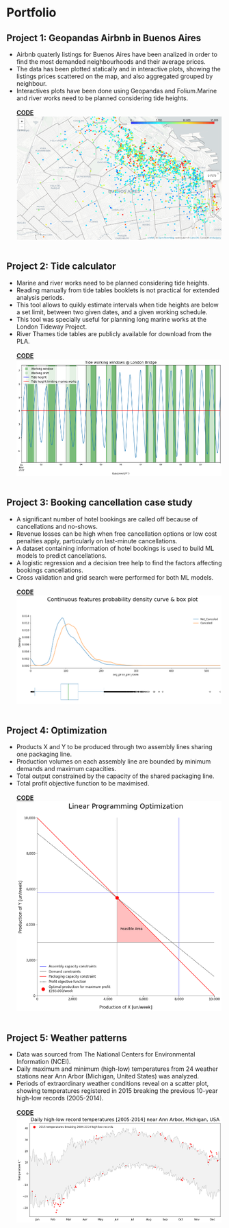# Portfolio

## Project 1: Geopandas Airbnb in Buenos Aires
* Airbnb quaterly listings for Buenos Aires have been analized in order to find the most demanded neighbourhoods and their average prices.
* The data has been plotted statically and in interactive plots, showing the listings prices scattered on the map, and also aggregated grouped by neighbour.
* Interactives plots have been done using Geopandas and Folium.Marine and river works need to be planned considering tide heights.<br /><br />
**[CODE](https://nbviewer.org/gist/FranciscoGabrielMiranda/95ae3c84f611969e3b9f0905c6f10be0)**<br />
![](/images/Buenos_Aires.png)<br /><br />
## Project 2: Tide calculator
* Marine and river works need to be planned considering tide heights.
* Reading manually from tide tables booklets is not practical for extended analysis periods.
* This tool allows to quikly estimate intervals when tide heights are below a set limit, between two given dates, and a given working schedule.
* This tool was specially useful for planning long marine works at the London Tideway Project.
* River Thames tide tables are publicly available for download from the PLA.<br /><br />
**[CODE](https://nbviewer.org/gist/FranciscoGabrielMiranda/95ae3c84f611969e3b9f0905c6f10be0)**<br />
![](/images/tide_predictions_image.png)<br /><br />
## Project 3: Booking cancellation case study
* A significant number of hotel bookings are called off because of cancellations and no-shows.
* Revenue losses can be high when free cancellation options or low cost penalties apply, particularly on last-minute cancellations. 
* A dataset containing information of hotel bookings is used to build ML models to predict cancellations.
* A logistic regression and a decision tree help to find the factors affecting bookings cancellations.
* Cross validation and grid search were performed for both ML models.<br /><br />
**[CODE](https://nbviewer.org/gist/FranciscoGabrielMiranda/7ee59c5577ee39fef172806676b6bf0f)**<br />
![](/images/booking_case_study_image_3.png)<br /><br />
## Project 4: Optimization
*  Products X and Y to be produced through two assembly lines sharing one packaging line.
*  Production volumes on each assembly line are bounded by minimum demands and maximum capacities.
*  Total output constrained by the capacity of the shared packaging line.
*  Total profit objective function to be maximised. <br /><br />
**[CODE](https://nbviewer.org/gist/FranciscoGabrielMiranda/6d389bf6280dc215f596d6421e023c46)**<br />
![](/images/optimization.png)<br /><br />
## Project 5: Weather patterns
*  Data was sourced from The National Centers for Environmental Information (NCEI).
*  Daily maximum and minimum (high-low) temperatures from 24 weather stations near Ann Arbor (Michigan, United States) was analyzed.
*  Periods of extraordinary weather conditions reveal on a scatter plot, showing temperatures registered in 2015 breaking the previous 10-year high-low records (2005-2014).<br /><br />
**[CODE](https://nbviewer.org/gist/FranciscoGabrielMiranda/61f708a5b9f46d12c021a0209fdcfadf)**<br />
![](/images/weather_patterns_image_1.png)
